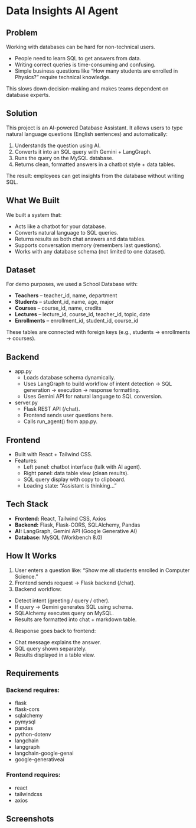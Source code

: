 # Data Insights AI Agent
## Problem

Working with databases can be hard for non-technical users.
- People need to learn SQL to get answers from data.
- Writing correct queries is time-consuming and confusing.
- Simple business questions like “How many students are enrolled in Physics?” require technical knowledge.

This slows down decision-making and makes teams dependent on database experts.

## Solution

This project is an AI-powered Database Assistant.
It allows users to type natural language questions (English sentences) and automatically:

1. Understands the question using AI.
2. Converts it into an SQL query with Gemini + LangGraph.
3. Runs the query on the MySQL database.
4. Returns clean, formatted answers in a chatbot style + data tables.

The result: employees can get insights from the database without writing SQL.

## What We Built

We built a system that:

- Acts like a chatbot for your database.
- Converts natural language to SQL queries.
- Returns results as both chat answers and data tables.
- Supports conversation memory (remembers last questions).
- Works with any database schema (not limited to one dataset).

## Dataset

For demo purposes, we used a School Database with:

- **Teachers** – teacher_id, name, department
- **Students** – student_id, name, age, major
- **Courses** – course_id, name, credits
- **Lectures** – lecture_id, course_id, teacher_id, topic, date
- **Enrollments** – enrollment_id, student_id, course_id

These tables are connected with foreign keys (e.g., students → enrollments → courses).

## Backend

- app.py
  - Loads database schema dynamically.
  - Uses LangGraph to build workflow of intent detection → SQL generation → execution → response formatting.
  - Uses Gemini API for natural language to SQL conversion.
- server.py
  - Flask REST API (/chat).
  - Frontend sends user questions here.
  - Calls run_agent() from app.py.

 ## Frontend

- Built with React + Tailwind CSS.
- Features:
  - Left panel: chatbot interface (talk with AI agent).
  - Right panel: data table view (clean results).
  - SQL query display with copy to clipboard.
  - Loading state: “Assistant is thinking…”

## Tech Stack

- **Frontend:** React, Tailwind CSS, Axios
- **Backend:** Flask, Flask-CORS, SQLAlchemy, Pandas
- **AI:** LangGraph, Gemini API (Google Generative AI)
- **Database:** MySQL (Workbench 8.0)

## How It Works

1. User enters a question like:
  “Show me all students enrolled in Computer Science.”
2. Frontend sends request → Flask backend (/chat).
3. Backend workflow:
  - Detect intent (greeting / query / other).
  - If query → Gemini generates SQL using schema.
  - SQLAlchemy executes query on MySQL.
  - Results are formatted into chat + markdown table.
4. Response goes back to frontend:
  - Chat message explains the answer.
  - SQL query shown separately.
  - Results displayed in a table view.

## Requirements
### Backend requires:

- flask
- flask-cors
- sqlalchemy
- pymysql
- pandas
- python-dotenv
- langchain
- langgraph
- langchain-google-genai
- google-generativeai

### Frontend requires:

- react
- tailwindcss
- axios

## Screenshots
